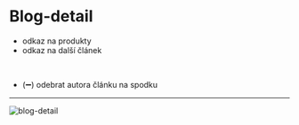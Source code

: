 # Blog-detail
- odkaz na produkty
- odkaz na další článek
<br>

- (➖) odebrat autora článku na spodku

<hr>

![blog-detail](https://user-images.githubusercontent.com/59166385/172786590-8567e5f7-284e-4c44-a3bd-a72de31c5219.png)
